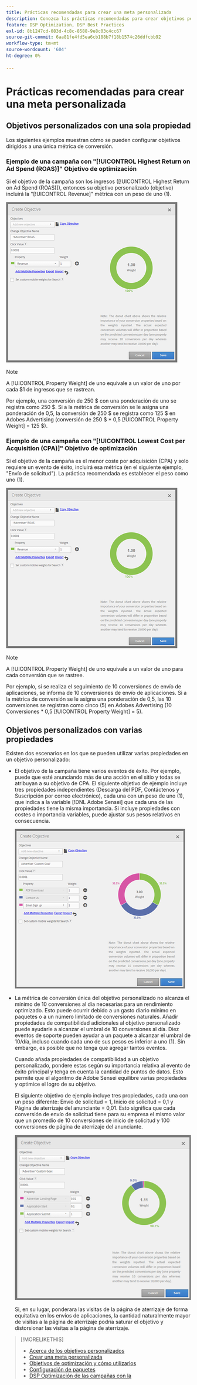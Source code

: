 ```yaml
---
title: Prácticas recomendadas para crear una meta personalizada
description: Conozca las prácticas recomendadas para crear objetivos personalizados y definir los eventos de éxito.
feature: DSP Optimization, DSP Best Practices
exl-id: 8b1247cd-083d-4c8c-8588-9e8c03c4cc67
source-git-commit: 6aa81fe4fd5ea6cb188b7f18b1574c26ddfcbb92
workflow-type: tm+mt
source-wordcount: '604'
ht-degree: 0%

---
```


# Prácticas recomendadas para crear una meta personalizada

## Objetivos personalizados con una sola propiedad

Los siguientes ejemplos muestran cómo se pueden configurar objetivos dirigidos a una única métrica de conversión.

### Ejemplo de una campaña con &quot;[!UICONTROL Highest Return on Ad Spend (ROAS)]&quot; Objetivo de optimización

Si el objetivo de la campaña son los ingresos ([!UICONTROL Highest Return on Ad Spend (ROAS)]), entonces su objetivo personalizado (objetivo) incluirá la &quot;[!UICONTROL Revenue]&quot; métrica con un peso de uno (1).

![Ejemplo de un objetivo personalizado ROAS con una única métrica de conversión](/help/dsp/assets/custom-goal-roas.png)

>[!NOTE]
>
> A [!UICONTROL Property Weight] de uno equivale a un valor de uno por cada $1 de ingresos que se rastrean.
>
> Por ejemplo, una conversión de 250 $ con una ponderación de uno se registra como 250 $. Si a la métrica de conversión se le asigna una ponderación de 0,5, la conversión de 250 $ se registra como 125 $ en Adobes Advertising (conversión de 250 $ * 0,5 [!UICONTROL Property Weight] = 125 $).

### Ejemplo de una campaña con &quot;[!UICONTROL Lowest Cost per Acquisition (CPA)]&quot; Objetivo de optimización

Si el objetivo de la campaña es el menor coste por adquisición (CPA) y solo requiere un evento de éxito, incluirá esa métrica (en el siguiente ejemplo, &quot;Envío de solicitud&quot;). La práctica recomendada es establecer el peso como uno (1).

![Ejemplo de un objetivo personalizado de CPA con una única métrica de conversión](/help/dsp/assets/custom-goal-roas.png)

>[!NOTE]
>
> A [!UICONTROL Property Weight] de uno equivale a un valor de uno para cada conversión que se rastree.
>
> Por ejemplo, si se realiza el seguimiento de 10 conversiones de envío de aplicaciones, se informa de 10 conversiones de envío de aplicaciones.  Si a la métrica de conversión se le asigna una ponderación de 0,5, las 10 conversiones se registran como cinco (5) en Adobes Advertising (10 Conversiones * 0,5 [!UICONTROL Property Weight] = 5).

## Objetivos personalizados con varias propiedades

Existen dos escenarios en los que se pueden utilizar varias propiedades en un objetivo personalizado:

* El objetivo de la campaña tiene varios eventos de éxito. Por ejemplo, puede que esté anunciando más de una acción en el sitio y todas se atribuyan a su objetivo de CPA. El siguiente objetivo de ejemplo incluye tres propiedades independientes (Descarga del PDF, Contáctenos y Suscripción por correo electrónico), cada una con un peso de uno (1), que indica a la variable [!DNL Adobe Sensei] que cada una de las propiedades tiene la misma importancia. Si incluye propiedades con costes o importancia variables, puede ajustar sus pesos relativos en consecuencia.

  ![ejemplo de un objetivo personalizado con varias propiedades](/help/dsp/assets/custom-goal-multiple-properties.png)

* La métrica de conversión única del objetivo personalizado no alcanza el mínimo de 10 conversiones al día necesarias para un rendimiento optimizado. Esto puede ocurrir debido a un gasto diario mínimo en paquetes o a un número limitado de conversiones naturales. Añadir propiedades de compatibilidad adicionales al objetivo personalizado puede ayudarle a alcanzar el umbral de 10 conversiones al día. Diez eventos de soporte pueden ayudar a un paquete a alcanzar el umbral de 10/día, incluso cuando cada uno de sus pesos es inferior a uno (1). Sin embargo, es posible que no tenga que agregar tantos eventos.

  Cuando añada propiedades de compatibilidad a un objetivo personalizado, pondere estas según su importancia relativa al evento de éxito principal y tenga en cuenta la cantidad de puntos de datos. Esto permite que el algoritmo de Adobe Sensei equilibre varias propiedades y optimice el logro de su objetivo.

  El siguiente objetivo de ejemplo incluye tres propiedades, cada una con un peso diferente: Envío de solicitud = 1, Inicio de solicitud = 0,1 y Página de aterrizaje del anunciante = 0,01. Esto significa que cada conversión de envío de solicitud tiene para su empresa el mismo valor que un promedio de 10 conversiones de inicio de solicitud y 100 conversiones de página de aterrizaje del anunciante.

  ![ejemplo de un objetivo personalizado con varias propiedades](/help/dsp/assets/custom-goal-multiple-properties2.png)

  Si, en su lugar, ponderara las visitas de la página de aterrizaje de forma equitativa en los envíos de aplicaciones, la cantidad naturalmente mayor de visitas a la página de aterrizaje podría saturar el objetivo y distorsionar las visitas a la página de aterrizaje.<!--reword-->

>[!MORELIKETHIS]
>
>* [Acerca de los objetivos personalizados](custom-goal-about.md)
>* [Crear una meta personalizada](custom-goal-create.md)
>* [Objetivos de optimización y cómo utilizarlos](optimization-goals.md)
>* [Configuración de paquetes](/help/dsp/campaign-management/packages/package-settings.md)
> * [DSP Optimización de las campañas con la](optimization-how-dsp-optimizes-campaigns.md)
